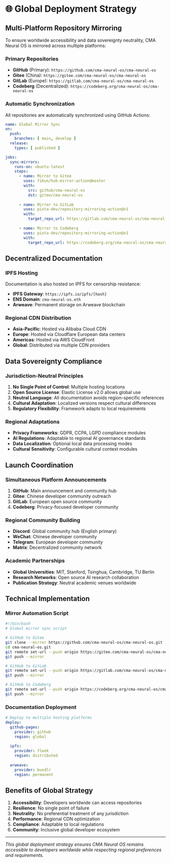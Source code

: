 # 🌐 Global Deployment Strategy

## Multi-Platform Repository Mirroring

To ensure worldwide accessibility and data sovereignty neutrality, CMA Neural OS is mirrored across multiple platforms:

### Primary Repositories
- **GitHub** (Primary): `https://github.com/cma-neural-os/cma-neural-os`
- **Gitee** (China): `https://gitee.com/cma-neural-os/cma-neural-os`
- **GitLab** (Europe): `https://gitlab.com/cma-neural-os/cma-neural-os`
- **Codeberg** (Decentralized): `https://codeberg.org/cma-neural-os/cma-neural-os`

### Automatic Synchronization

All repositories are automatically synchronized using GitHub Actions:

```yaml
name: Global Mirror Sync
on:
  push:
    branches: [ main, develop ]
  release:
    types: [ published ]

jobs:
  sync-mirrors:
    runs-on: ubuntu-latest
    steps:
      - name: Mirror to Gitee
        uses: Yikun/hub-mirror-action@master
        with:
          src: github/cma-neural-os
          dst: gitee/cma-neural-os
          
      - name: Mirror to GitLab
        uses: pixta-dev/repository-mirroring-action@v1
        with:
          target_repo_url: https://gitlab.com/cma-neural-os/cma-neural-os.git
          
      - name: Mirror to Codeberg
        uses: pixta-dev/repository-mirroring-action@v1
        with:
          target_repo_url: https://codeberg.org/cma-neural-os/cma-neural-os.git
```

## Decentralized Documentation

### IPFS Hosting
Documentation is also hosted on IPFS for censorship resistance:
- **IPFS Gateway**: `https://ipfs.io/ipfs/[hash]`
- **ENS Domain**: `cma-neural-os.eth`
- **Arweave**: Permanent storage on Arweave blockchain

### Regional CDN Distribution
- **Asia-Pacific**: Hosted via Alibaba Cloud CDN
- **Europe**: Hosted via Cloudflare European data centers
- **Americas**: Hosted via AWS CloudFront
- **Global**: Distributed via multiple CDN providers

## Data Sovereignty Compliance

### Jurisdiction-Neutral Principles
1. **No Single Point of Control**: Multiple hosting locations
2. **Open Source License**: Elastic License v2.0 allows global use
3. **Neutral Language**: All documentation avoids region-specific references
4. **Cultural Adaptation**: Localized versions respect cultural differences
5. **Regulatory Flexibility**: Framework adapts to local requirements

### Regional Adaptations
- **Privacy Frameworks**: GDPR, CCPA, LGPD compliance modules
- **AI Regulations**: Adaptable to regional AI governance standards
- **Data Localization**: Optional local data processing modes
- **Cultural Sensitivity**: Configurable cultural context modules

## Launch Coordination

### Simultaneous Platform Announcements
1. **GitHub**: Main announcement and community hub
2. **Gitee**: Chinese developer community outreach
3. **GitLab**: European open source community
4. **Codeberg**: Privacy-focused developer community

### Regional Community Building
- **Discord**: Global community hub (English primary)
- **WeChat**: Chinese developer community
- **Telegram**: European developer community
- **Matrix**: Decentralized community network

### Academic Partnerships
- **Global Universities**: MIT, Stanford, Tsinghua, Cambridge, TU Berlin
- **Research Networks**: Open source AI research collaboration
- **Publication Strategy**: Neutral academic venues worldwide

## Technical Implementation

### Mirror Automation Script
```bash
#!/bin/bash
# Global mirror sync script

# GitHub to Gitee
git clone --mirror https://github.com/cma-neural-os/cma-neural-os.git
cd cma-neural-os.git
git remote set-url --push origin https://gitee.com/cma-neural-os/cma-neural-os.git
git push --mirror

# GitHub to GitLab
git remote set-url --push origin https://gitlab.com/cma-neural-os/cma-neural-os.git
git push --mirror

# GitHub to Codeberg
git remote set-url --push origin https://codeberg.org/cma-neural-os/cma-neural-os.git
git push --mirror
```

### Documentation Deployment
```yaml
# Deploy to multiple hosting platforms
deploy:
  github-pages:
    provider: github
    region: global
    
  ipfs:
    provider: fleek
    region: distributed
    
  arweave:
    provider: bundlr
    region: permanent
```

## Benefits of Global Strategy

1. **Accessibility**: Developers worldwide can access repositories
2. **Resilience**: No single point of failure
3. **Neutrality**: No preferential treatment of any jurisdiction
4. **Performance**: Regional CDN optimization
5. **Compliance**: Adaptable to local regulations
6. **Community**: Inclusive global developer ecosystem

---

*This global deployment strategy ensures CMA Neural OS remains accessible to developers worldwide while respecting regional preferences and requirements.*